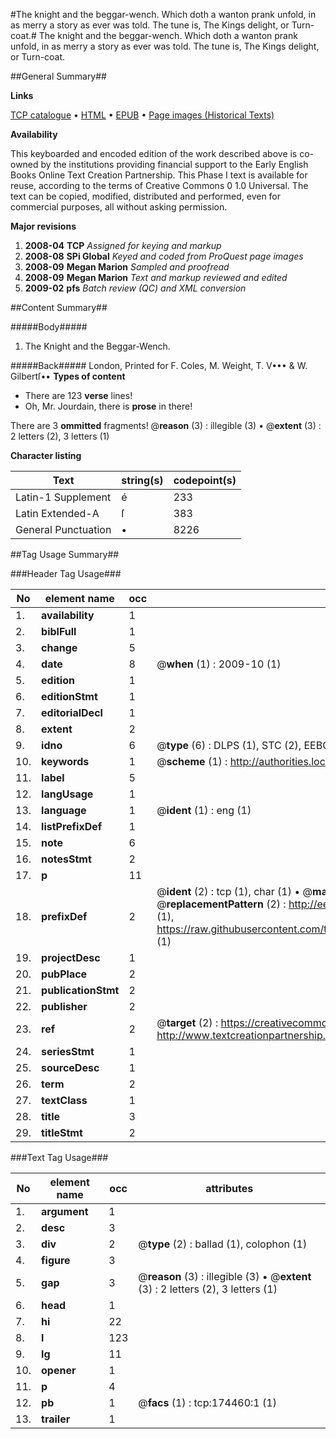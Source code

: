 #The knight and the beggar-wench. Which doth a wanton prank unfold, in as merry a story as ever was told. The tune is, The Kings delight, or Turn-coat.#
The knight and the beggar-wench. Which doth a wanton prank unfold, in as merry a story as ever was told. The tune is, The Kings delight, or Turn-coat.

##General Summary##

**Links**

[TCP catalogue](http://www.ota.ox.ac.uk/tcp/)  • 
[HTML](http://tei.it.ox.ac.uk/tcp/Texts-HTML/free/B03/B03977.html)  • 
[EPUB](http://tei.it.ox.ac.uk/tcp/Texts-EPUB/free/B03/B03977.epub) • 
[Page images (Historical Texts)](https://data.historicaltexts.jisc.ac.uk/view?pubId=eebo-47012493e&pageId=eebo-47012493e-174460-1)

**Availability**

This keyboarded and encoded edition of the
	       work described above is co-owned by the institutions
	       providing financial support to the Early English Books
	       Online Text Creation Partnership. This Phase I text is
	       available for reuse, according to the terms of Creative
	       Commons 0 1.0 Universal. The text can be copied,
	       modified, distributed and performed, even for
	       commercial purposes, all without asking permission.

**Major revisions**

1. __2008-04__ __TCP__ *Assigned for keying and markup*
1. __2008-08__ __SPi Global__ *Keyed and coded from ProQuest page images*
1. __2008-09__ __Megan Marion__ *Sampled and proofread*
1. __2008-09__ __Megan Marion__ *Text and markup reviewed and edited*
1. __2009-02__ __pfs__ *Batch review (QC) and XML conversion*

##Content Summary##

#####Body#####

1. The Knight and the Beggar-Wench.

#####Back#####
London, Printed for F. Coles, M. Weight, T. V••• & W. Gilbertſ••
**Types of content**

  * There are 123 **verse** lines!
  * Oh, Mr. Jourdain, there is **prose** in there!

There are 3 **ommitted** fragments! 
 @__reason__ (3) : illegible (3)  •  @__extent__ (3) : 2 letters (2), 3 letters (1)

**Character listing**


|Text|string(s)|codepoint(s)|
|---|---|---|
|Latin-1 Supplement|é|233|
|Latin Extended-A|ſ|383|
|General Punctuation|•|8226|

##Tag Usage Summary##

###Header Tag Usage###

|No|element name|occ|attributes|
|---|---|---|---|
|1.|__availability__|1||
|2.|__biblFull__|1||
|3.|__change__|5||
|4.|__date__|8| @__when__ (1) : 2009-10 (1)|
|5.|__edition__|1||
|6.|__editionStmt__|1||
|7.|__editorialDecl__|1||
|8.|__extent__|2||
|9.|__idno__|6| @__type__ (6) : DLPS (1), STC (2), EEBO-CITATION (1), OCLC (1), VID (1)|
|10.|__keywords__|1| @__scheme__ (1) : http://authorities.loc.gov/ (1)|
|11.|__label__|5||
|12.|__langUsage__|1||
|13.|__language__|1| @__ident__ (1) : eng (1)|
|14.|__listPrefixDef__|1||
|15.|__note__|6||
|16.|__notesStmt__|2||
|17.|__p__|11||
|18.|__prefixDef__|2| @__ident__ (2) : tcp (1), char (1)  •  @__matchPattern__ (2) : ([0-9\-]+):([0-9IVX]+) (1), (.+) (1)  •  @__replacementPattern__ (2) : http://eebo.chadwyck.com/downloadtiff?vid=$1&page=$2 (1), https://raw.githubusercontent.com/textcreationpartnership/Texts/master/tcpchars.xml#$1 (1)|
|19.|__projectDesc__|1||
|20.|__pubPlace__|2||
|21.|__publicationStmt__|2||
|22.|__publisher__|2||
|23.|__ref__|2| @__target__ (2) : https://creativecommons.org/publicdomain/zero/1.0/ (1), http://www.textcreationpartnership.org/docs/. (1)|
|24.|__seriesStmt__|1||
|25.|__sourceDesc__|1||
|26.|__term__|2||
|27.|__textClass__|1||
|28.|__title__|3||
|29.|__titleStmt__|2||


###Text Tag Usage###

|No|element name|occ|attributes|
|---|---|---|---|
|1.|__argument__|1||
|2.|__desc__|3||
|3.|__div__|2| @__type__ (2) : ballad (1), colophon (1)|
|4.|__figure__|3||
|5.|__gap__|3| @__reason__ (3) : illegible (3)  •  @__extent__ (3) : 2 letters (2), 3 letters (1)|
|6.|__head__|1||
|7.|__hi__|22||
|8.|__l__|123||
|9.|__lg__|11||
|10.|__opener__|1||
|11.|__p__|4||
|12.|__pb__|1| @__facs__ (1) : tcp:174460:1 (1)|
|13.|__trailer__|1||
